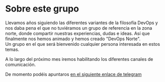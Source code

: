 # Sobre este grupo

Llevamos años siguiendo las diferentes variantes de la filosofía DevOps y nos daba pena el que no tuviéramos un grupo de referencia en la zona norte, donde compartir nuestras experiencias, dudas e ideas. Así que finalmente nos hemos animado y hemos creado "DevOps Norte".  
Un grupo en el que será bienvenido cualquier persona interesada en estos temas. 

A lo largo del próximo mes iremos habilitando los diferentes canales de comunicación. 

De momento podéis apuntaros [en el siguiente enlace de telegram](https://t.me/joinchat/AXWT6U1scua78GWHqVzUTA)
